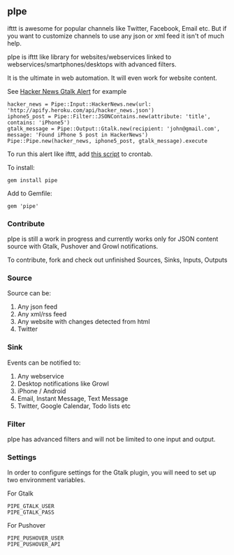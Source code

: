 ## pIpe

ifttt is awesome for popular channels like Twitter, Facebook, Email etc. But if you want to customize channels to use any json or xml feed it isn't of much help.

pIpe is ifttt like library for websites/webservices linked to webservices/smartphones/desktops with advanced filters.

It is the ultimate in web automation. It will even work for website content.

See [Hacker News Gtalk Alert](https://github.com/sathish316/pIpe/blob/master/examples/hacker_news_gtalk_alert.rb) for example

```
hacker_news = Pipe::Input::HackerNews.new(url: 'http://apify.heroku.com/api/hacker_news.json')
iphone5_post = Pipe::Filter::JSONContains.new(attribute: 'title', contains: 'iPhone5')
gtalk_message = Pipe::Output::Gtalk.new(recipient: 'john@gmail.com', message: 'Found iPhone 5 post in HackerNews')
Pipe::Pipe.new(hacker_news, iphone5_post, gtalk_message).execute
```

To run this alert like ifttt, add [this script](https://github.com/sathish316/pIpe/blob/master/examples/hacker_news_gtalk_alert.rb) to crontab.

To install:

```
gem install pipe
```

Add to Gemfile:

```
gem 'pipe'
```

### Contribute

pIpe is still a work in progress and currently works only for JSON content
source with Gtalk, Pushover and Growl notifications.

To contribute, fork and check out unfinished Sources, Sinks, Inputs, Outputs

### Source

Source can be:

1. Any json feed
2. Any xml/rss feed
3. Any website with changes detected from html
4. Twitter

### Sink

Events can be notified to:

1. Any webservice
2. Desktop notifications like Growl
3. iPhone / Android
4. Email, Instant Message, Text Message
5. Twitter, Google Calendar, Todo lists etc

### Filter

pIpe has advanced filters and will not be limited to one input and output.

### Settings

In order to configure settings for the Gtalk plugin, you will need to set up
two environment variables.

For Gtalk
```
PIPE_GTALK_USER
PIPE_GTALK_PASS
```

For Pushover

```
PIPE_PUSHOVER_USER
PIPE_PUSHOVER_API
```
